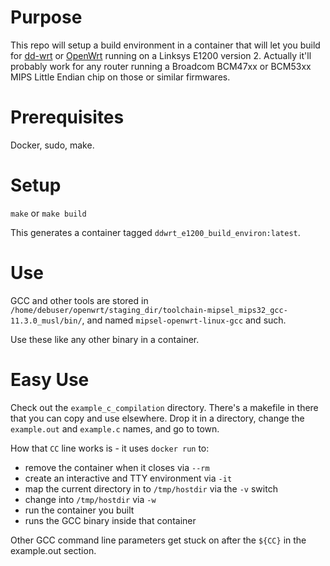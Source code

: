 # Purpose

This repo will setup a build environment in a container that will let you build for [dd-wrt](https://wiki.dd-wrt.com/wiki/index.php/Linksys_E1200v2) or [OpenWrt](https://openwrt.org/docs/guide-developer/toolchain/use-buildsystem) running on a Linksys E1200 version 2.  Actually it'll probably work for any router running a Broadcom BCM47xx or BCM53xx MIPS Little Endian chip on those or similar firmwares.

# Prerequisites

Docker, sudo, make.

# Setup

`make` or `make build`

This generates a container tagged `ddwrt_e1200_build_environ:latest`.

# Use

GCC and other tools are stored in `/home/debuser/openwrt/staging_dir/toolchain-mipsel_mips32_gcc-11.3.0_musl/bin/`, and named `mipsel-openwrt-linux-gcc` and such.

Use these like any other binary in a container.

# Easy Use

Check out the `example_c_compilation` directory.  There's a makefile in there that you can copy and use elsewhere.  Drop it in a directory, change the `example.out` and `example.c` names, and go to town.

How that `CC` line works is - it uses `docker run` to:

* remove the container when it closes via `--rm`
* create an interactive and TTY environment via `-it`
* map the current directory in to `/tmp/hostdir` via the `-v` switch
* change into `/tmp/hostdir` via `-w`
* run the container you built
* runs the GCC binary inside that container

Other GCC command line parameters get stuck on after the `${CC}` in the example.out section.
